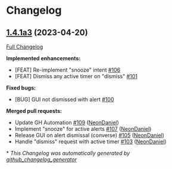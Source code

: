 # Changelog

## [1.4.1a3](https://github.com/NeonGeckoCom/skill-alerts/tree/1.4.1a3) (2023-04-20)

[Full Changelog](https://github.com/NeonGeckoCom/skill-alerts/compare/1.4.0...1.4.1a3)

**Implemented enhancements:**

- \[FEAT\] Re-implement "snooze" intent [\#106](https://github.com/NeonGeckoCom/skill-alerts/issues/106)
- \[FEAT\] Dismiss any active timer on "dismiss" [\#101](https://github.com/NeonGeckoCom/skill-alerts/issues/101)

**Fixed bugs:**

- \[BUG\] GUI not dismissed with alert [\#100](https://github.com/NeonGeckoCom/skill-alerts/issues/100)

**Merged pull requests:**

- Update GH Automation [\#109](https://github.com/NeonGeckoCom/skill-alerts/pull/109) ([NeonDaniel](https://github.com/NeonDaniel))
- Implement "snooze" for active alerts [\#107](https://github.com/NeonGeckoCom/skill-alerts/pull/107) ([NeonDaniel](https://github.com/NeonDaniel))
- Release GUI on alert dismissal \(converse\) [\#105](https://github.com/NeonGeckoCom/skill-alerts/pull/105) ([NeonDaniel](https://github.com/NeonDaniel))
- Handle "dismiss" request with active timer [\#103](https://github.com/NeonGeckoCom/skill-alerts/pull/103) ([NeonDaniel](https://github.com/NeonDaniel))



\* *This Changelog was automatically generated by [github_changelog_generator](https://github.com/github-changelog-generator/github-changelog-generator)*
